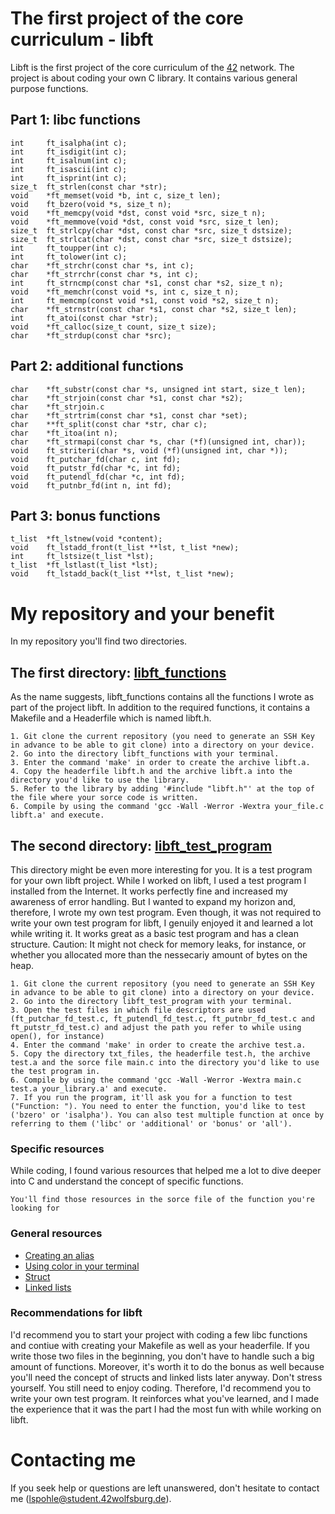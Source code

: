 # The first project of the core curriculum - libft
Libft is the first project of the core curriculum of the [42](https://42wolfsburg.de) network. The project is about coding your own C library. It contains various general purpose functions.

## Part 1: libc functions
    int     ft_isalpha(int c);
    int     ft_isdigit(int c);
    int     ft_isalnum(int c);
    int     ft_isascii(int c);
    int     ft_isprint(int c);
    size_t  ft_strlen(const char *str);
    void    *ft_memset(void *b, int c, size_t len);
    void    ft_bzero(void *s, size_t n);
    void    *ft_memcpy(void *dst, const void *src, size_t n);
    void    *ft_memmove(void *dst, const void *src, size_t len);
    size_t  ft_strlcpy(char *dst, const char *src, size_t dstsize);
    size_t  ft_strlcat(char *dst, const char *src, size_t dstsize);
    int     ft_toupper(int c);
    int     ft_tolower(int c);
    char    *ft_strchr(const char *s, int c);
    char    *ft_strrchr(const char *s, int c);
    int     ft_strncmp(const char *s1, const char *s2, size_t n);
    void    *ft_memchr(const void *s, int c, size_t n);
    int     ft_memcmp(const void *s1, const void *s2, size_t n);
    char    *ft_strnstr(const char *s1, const char *s2, size_t len);
    int     ft_atoi(const char *str);
    void    *ft_calloc(size_t count, size_t size);
    char    *ft_strdup(const char *src);
    
## Part 2: additional functions
    char    *ft_substr(const char *s, unsigned int start, size_t len);
    char	*ft_strjoin(const char *s1, const char *s2);
    char	*ft_strjoin.c
    char	*ft_strtrim(const char *s1, const char *set);
    char	**ft_split(const char *str, char c);
    char	*ft_itoa(int n);
    char	*ft_strmapi(const char *s, char (*f)(unsigned int, char));
    void	ft_striteri(char *s, void (*f)(unsigned int, char *));
    void	ft_putchar_fd(char c, int fd);
    void	ft_putstr_fd(char *c, int fd);
    void	ft_putendl_fd(char *c, int fd);
    void	ft_putnbr_fd(int n, int fd);
    
## Part 3: bonus functions
    t_list  *ft_lstnew(void *content);
    void    ft_lstadd_front(t_list **lst, t_list *new);
    int     ft_lstsize(t_list *lst);
    t_list  *ft_lstlast(t_list *lst);
    void    ft_lstadd_back(t_list **lst, t_list *new);
    
# My repository and your benefit
In my repository you'll find two directories. 

## The first directory: [libft_functions](https://github.com/lspohle/libft/tree/main/libft_functions)
As the name suggests, libft_functions contains all the functions I wrote as part of the project libft. In addition to the required functions, it contains a Makefile and a Headerfile which is named libft.h.

    1. Git clone the current repository (you need to generate an SSH Key in advance to be able to git clone) into a directory on your device.
    2. Go into the directory libft_functions with your terminal.
    3. Enter the command 'make' in order to create the archive libft.a.
    4. Copy the headerfile libft.h and the archive libft.a into the directory you'd like to use the library.
    5. Refer to the library by adding '#include "libft.h"' at the top of the file where your sorce code is written.
    6. Compile by using the command 'gcc -Wall -Werror -Wextra your_file.c libft.a' and execute.

## The second directory: [libft_test_program](https://github.com/lspohle/libft/tree/main/libft_test_program)
This directory might be even more interesting for you. It is a test program for your own libft project. While I worked on libft, I used a test program I installed from the Internet. It works perfectly fine and increased my awareness of error handling. But I wanted to expand my horizon and, therefore, I wrote my own test program. Even though, it was not required to write your own test program for libft, I genuily enjoyed it and learned a lot while writing it. It works great as a basic test program and has a clean structure. Caution: It might not check for memory leaks, for instance, or whether you allocated more than the nessecariy amount of bytes on the heap.

    1. Git clone the current repository (you need to generate an SSH Key in advance to be able to git clone) into a directory on your device.
    2. Go into the directory libft_test_program with your terminal.
    3. Open the test files in which file descriptors are used (ft_putchar_fd_test.c, ft_putendl_fd_test.c, ft_putnbr_fd_test.c and ft_putstr_fd_test.c) and adjust the path you refer to while using open(), for instance)
    4. Enter the command 'make' in order to create the archive test.a.
    5. Copy the directory txt_files, the headerfile test.h, the archive test.a and the sorce file main.c into the directory you'd like to use the test program in.
    6. Compile by using the command 'gcc -Wall -Werror -Wextra main.c test.a your_library.a' and execute.
    7. If you run the program, it'll ask you for a function to test ("Function: "). You need to enter the function, you'd like to test ('bzero' or 'isalpha'). You can also test multiple function at once by referring to them ('libc' or 'additional' or 'bonus' or 'all').

### Specific resources
While coding, I found various resources that helped me a lot to dive deeper into C and understand the concept of specific functions.

    You'll find those resources in the sorce file of the function you're looking for
    
### General resources
- [Creating an alias](https://wpbeaches.com/make-an-alias-in-bash-or-zsh-shell-in-macos-with-terminal/)
- [Using color in your terminal](https://www.theurbanpenguin.com/4184-2/)
- [Struct](https://www.youtube.com/watch?v=dqa0KMSMx2w)
- [Linked lists](https://www.youtube.com/watch?v=VOpjAHCee7c)

### Recommendations for libft
I'd recommend you to start your project with coding a few libc functions and contiue with creating your Makefile as well as your headerfile. If you write those two files in the beginning, you don't have to handle such a big amount of functions. Moreover, it's worth it to do the bonus as well because you'll need the concept of structs and linked lists later anyway. Don't stress yourself. You still need to enjoy coding. Therefore, I'd recommend you to write your own test program. It reinforces what you've learned, and I made the experience that it was the part I had the most fun with while working on libft.
    
# Contacting me
If you seek help or questions are left unanswered, don't hesitate to contact me (lspohle@student.42wolfsburg.de).

